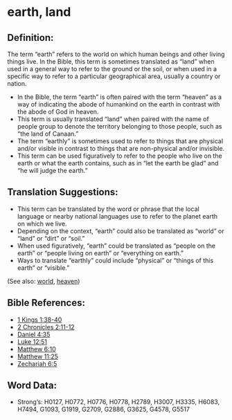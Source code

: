 # earth, land

## Definition:

The term “earth” refers to the world on which human beings and other living things live. In the Bible, this term is sometimes translated as “land” when used in a general way to refer to the ground or the soil, or when used in a specific way to refer to a particular geographical area, usually a country or nation.

* In the Bible, the term “earth” is often paired with the term “heaven” as a way of indicating the abode of humankind on the earth in contrast with the abode of God in heaven.
* This term is usually translated “land” when paired with the name of people group to denote the territory belonging to those people, such as “the land of Canaan.”
* The term “earthly” is sometimes used to refer to things that are physical and/or visible in contrast to things that are non-physical and/or invisible.
* This term can be used figuratively to refer to the people who live on the earth or what the earth contains, such as in “let the earth be glad” and “he will judge the earth.”

## Translation Suggestions:

* This term can be translated by the word or phrase that the local language or nearby national languages use to refer to the planet earth on which we live.
* Depending on the context, “earth” could also be translated as “world” or “land” or “dirt” or “soil.”
* When used figuratively, “earth” could be translated as “people on the earth” or “people living on earth” or “everything on earth.”
* Ways to translate “earthly” could include “physical” or “things of this earth” or “visible.”

(See also: [world](../kt/world.md), [heaven](../kt/heaven.md))

## Bible References:

* [1 Kings 1:38-40](rc://en/tn/help/1ki/01/38)
* [2 Chronicles 2:11-12](rc://en/tn/help/2ch/02/11)
* [Daniel 4:35](rc://en/tn/help/dan/04/35)
* [Luke 12:51](rc://en/tn/help/luk/12/51)
* [Matthew 6:10](rc://en/tn/help/mat/06/10)
* [Matthew 11:25](rc://en/tn/help/mat/11/25)
* [Zechariah 6:5](rc://en/tn/help/zec/06/05)

## Word Data:

* Strong’s: H0127, H0772, H0776, H0778, H2789, H3007, H3335, H6083, H7494, G1093, G1919, G2709, G2886, G3625, G4578, G5517
